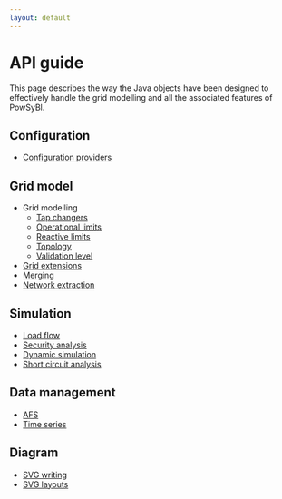 ```yaml
---
layout: default
---
```


# API guide

This page describes the way the Java objects have been designed to effectively handle the grid modelling and all the associated features of PowSyBl.

## Configuration
- [Configuration providers](configuration.md)

## Grid model
- Grid modelling
  - [Tap changers](tap-changers.md)
  - [Operational limits](limits.md)
  - [Reactive limits](reactive-limits.md)
  - [Topology]()
  - [Validation level]()
- [Grid extensions](../../grid/model/extensions.md)
- [Merging]()
- [Network extraction](extraction.md)

## Simulation
- [Load flow](loadflow.md)
- [Security analysis](security-analysis.md)
- [Dynamic simulation](dynamic-simulation.md)
- [Short circuit analysis](short-circuit.md)

## Data management
- [AFS](afs.md)
- [Time series](timeseries.md)

## Diagram
- [SVG writing](svg-writing.md)
- [SVG layouts]()

